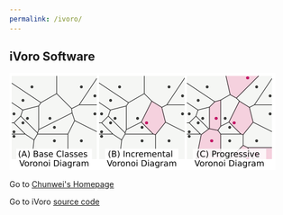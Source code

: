 ```yaml
---
permalink: /ivoro/
---
```


## iVoro Software
![image](images/teaser/ivorodemo.png)

Go to [Chunwei's Homepage](https://machunwei.github.io/)

Go to iVoro [source code](https://github.com/horsepurve/iVoro)
